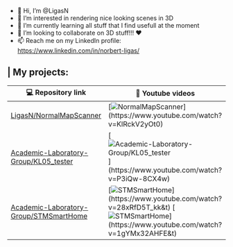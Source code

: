 - 👋 Hi, I’m @LigasN
- 👀 I’m interested in rendering nice looking scenes in 3D
- 🌱 I’m currently learning all stuff that I find usefull at the moment
- 💞️ I’m looking to collaborate on 3D stuff!!! ❤️
- 📫 Reach me on my LinkedIn profile: https://www.linkedin.com/in/norbert-ligas/

| My projects:
---------------------
| 💻 Repository link | 🎥 Youtube videos |
| ------------------ | ------------------ | 
| [LigasN/NormalMapScanner](https://github.com/LigasN/NormalMapScanner) | [![NormalMapScanner](https://j.gifs.com/83NlR5.gif "https://www.youtube.com/watch?v=KlRckV2yOt0")](https://www.youtube.com/watch?v=KlRckV2yOt0) |
| [Academic-Laboratory-Group/KL05_tester](https://github.com/Academic-Laboratory-Group/KL05_tester) | [![Academic-Laboratory-Group/KL05_tester]( "https://www.youtube.com/watch?v=P3iQw-8CX4w")](https://www.youtube.com/watch?v=P3iQw-8CX4w) |
| [Academic-Laboratory-Group/STMSmartHome](https://github.com/Academic-Laboratory-Group/STMSmartHome) | [![STMSmartHome]( "https://www.youtube.com/watch?v=28xRfD5T_kk&t")](https://www.youtube.com/watch?v=28xRfD5T_kk&t) [![STMSmartHome]( "https://www.youtube.com/watch?v=1gYMx32AHFE&t")](https://www.youtube.com/watch?v=1gYMx32AHFE&t) |
